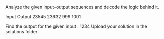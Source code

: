Analyze the given input-output sequences and decode the logic behind it. 

Input   Output
23545   23632
999     1001


Find the output for the given input : 1234
Upload your solution in the solutions folder
